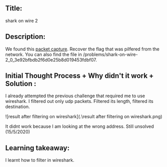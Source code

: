 ## Title:

shark on wire 2

## Description:

We found this [packet capture](https://2019shell1.picoctf.com/static/dcd259894e0efe9d6e91da2af47e6369/capture.pcap). Recover the flag that was pilfered from the network. You can also find the file in /problems/shark-on-wire-2_0_3e92bfbdb2f6d0e25b8d019453fdbf07.

## Initial Thought Process + Why didn't it work + Solution :

I already attempted the previous challenge that required me to use wireshark. I filtered out only udp packets. Filtered its length, filtered its destination.

![result after filtering on wireshark](.\result after filtering on wireshark.png)

It didnt work because I am looking at the wrong address. Still unsolved (15/5/2020)

## Learning takeaway:

I learnt how to filter in wireshark.